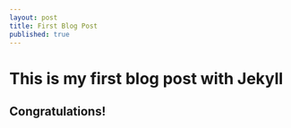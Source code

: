 ```yaml
---
layout: post
title: First Blog Post
published: true
---
```

# This is my first blog post with Jekyll

## Congratulations!
